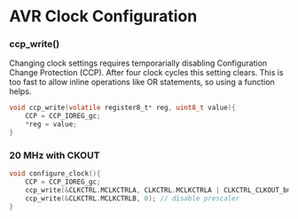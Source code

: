 # AVR Clock Configuration

### ccp_write()

Changing clock settings requires temporarially disabling Configuration Change Protection (CCP). 
After four clock cycles this setting clears. 
This is too fast to allow inline operations like OR statements, so using a function helps.

```c
void ccp_write(volatile register8_t* reg, uint8_t value){
	CCP = CCP_IOREG_gc;
	*reg = value;
}
```

### 20 MHz with CKOUT
```c
void configure_clock(){
	CCP = CCP_IOREG_gc;
	ccp_write(&CLKCTRL.MCLKCTRLA, CLKCTRL.MCLKCTRLA | CLKCTRL_CLKOUT_bm); // 20 MHz internal clock, enable CKOUT
	ccp_write(&CLKCTRL.MCLKCTRLB, 0); // disable prescaler
}
```
